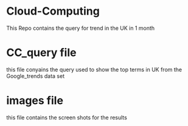 # Cloud-Computing
This Repo contains the query for trend in the UK in 1 month 

# CC_query file
this file conyains the query used to show the top terms in UK from the Google_trends data set

# images file 
this file contains the screen shots for the results
